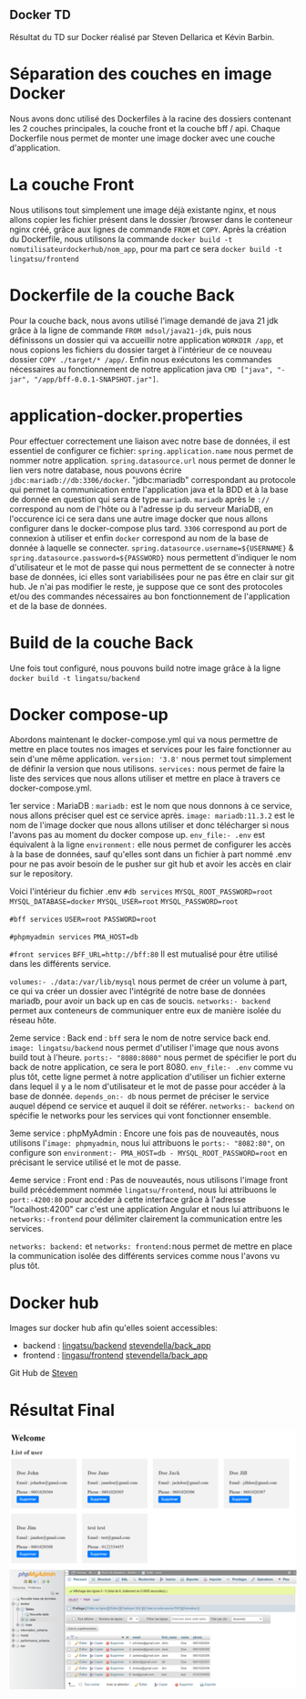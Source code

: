 ## Docker TD

Résultat du TD sur Docker réalisé par Steven Dellarica et Kévin Barbin.

# Séparation des couches en image Docker

Nous avons donc utilisé des Dockerfiles à la racine des dossiers contenant les 2 couches principales, la couche front et la couche bff / api. 
Chaque Dockerfile nous permet de monter une image docker avec une couche d'application.

# La couche Front

Nous utilisons tout simplement une image déjà existante nginx, et nous allons copier les fichier présent dans le dossier /browser dans le conteneur nginx créé, grâce aux lignes de commande `FROM` et `COPY`.
Après la création du Dockerfile, nous utilisons la commande `docker build -t nomutilisateurdockerhub/nom_app`, pour ma part ce sera `docker build -t lingatsu/frontend`

# Dockerfile de la couche Back

Pour la couche back, nous avons utilisé l'image demandé de java 21 jdk grâce à la ligne de commande `FROM mdsol/java21-jdk`, puis nous définissons un dossier qui va accueillir notre application `WORKDIR /app`, et nous copions les fichiers du dossier target à l'intérieur de ce nouveau dossier `COPY ./target/* /app/`.
Enfin nous exécutons les commandes nécessaires au fonctionnement de notre application java `CMD ["java", "-jar", "/app/bff-0.0.1-SNAPSHOT.jar"]`.

# application-docker.properties

Pour effectuer correctement une liaison avec notre base de données, il est essentiel de configurer ce fichier:
`spring.application.name` nous permet de nommer notre application.
`spring.datasource.url` nous permet de donner le lien vers notre database, nous pouvons écrire `jdbc:mariadb://db:3306/docker`. "jdbc:mariadb" correspondant au protocole qui permet la communication entre l'application java et la BDD et à la base de donnée en question qui sera de type `mariadb`. `mariadb` après le `://` correspond au nom de l'hôte ou à l'adresse ip du serveur MariaDB, en l'occurence ici ce sera dans une autre image docker que nous allons configurer dans le docker-compose plus tard. `3306` correspond au port de connexion à utiliser et enfin `docker` correspond au nom de la base de donnée à laquelle se connecter.
`spring.datasource.username=${USERNAME}` & `spring.datasource.password=${PASSWORD}` nous permettent d'indiquer le nom d'utilisateur et le mot de passe qui nous permettent de se connecter à notre base de données, ici elles sont variabilisées pour ne pas être en clair sur git hub.
Je n'ai pas modifier le reste, je suppose que ce sont des protocoles et/ou des commandes nécessaires au bon fonctionnement de l'application et de la base de données.

# Build de la couche Back

Une fois tout configuré, nous pouvons build notre image grâce à la ligne `docker build -t lingatsu/backend`

# Docker compose-up

Abordons maintenant le docker-compose.yml qui va nous permettre de mettre en place toutes nos images et services pour les faire fonctionner au sein d'une même application.
`version: '3.8'` nous permet tout simplement de définir la version que nous utilisons.
`services:` nous permet de faire la liste des services que nous allons utiliser et mettre en place à travers ce docker-compose.yml.

1er service : MariaDB :
`mariadb:` est le nom que nous donnons à ce service, nous allons préciser quel est ce service après.
`image: mariadb:11.3.2` est le nom de l'image docker que nous allons utiliser et donc télécharger si nous l'avons pas au moment du docker compose up.
`env_file:- .env` est équivalent à la ligne `environment:` elle nous permet de configurer les accès à la base de données, sauf qu'elles sont dans un fichier à part nommé .env pour ne pas avoir besoin de le pusher sur git hub et avoir les accès en clair sur le repository.

Voici l'intérieur du fichier .env
`#db services`
`MYSQL_ROOT_PASSWORD=root`
`MYSQL_DATABASE=docker`
`MYSQL_USER=root`
`MYSQL_PASSWORD=root`

`#bff services`
`USER=root`
`PASSWORD=root`

`#phpmyadmin services`
`PMA_HOST=db`

`#front services`
`BFF_URL=http://bff:80`
Il est mutualisé pour être utilisé dans les différents service.

`volumes:- ./data:/var/lib/mysql` nous permet de créer un volume à part, ce qui va créer un dossier avec l'intégrité de notre base de données mariadb, pour avoir un back up en cas de soucis.
`networks:- backend` permet aux conteneurs de communiquer entre eux de manière isolée du réseau hôte.

2eme service : Back end :
`bff` sera le nom de notre service back end.
`image: lingatsu/backend` nous permet d'utiliser l'image que nous avons build tout à l'heure.
`ports:- "8080:8080"` nous permet de spécifier le port du back de notre application, ce sera le port 8080.
`env_file:- .env` comme vu plus tôt, cette ligne permet à notre application d'utiliser un fichier externe dans lequel il y a le nom d'utilisateur et le mot de passe pour accéder à la base de donnée.
`depends_on:- db` nous permet de préciser le service auquel dépend ce service et auquel il doit se référer.
`networks:- backend` on spécifie le networks pour les services qui vont fonctionner ensemble.

3eme service : phpMyAdmin :
Encore une fois pas de nouveautés, nous utilisons l'`image: phpmyadmin`, nous lui attribuons le `ports:- "8082:80"`, on configure son `environment:- PMA_HOST=db - MYSQL_ROOT_PASSWORD=root` en précisant le service utilisé et le mot de passe.

4eme service : Front end :
Pas de nouveautés, nous utilisons l'image front build précédemment nommée `lingatsu/frontend`, nous lui attribuons le `port:-4200:80` pour accéder à cette interface grâce à l'adresse "localhost:4200" car c'est une application Angular et nous lui attribuons le `networks:-frontend` pour délimiter clairement la communication entre les services.


`networks: backend:` et `networks: frontend:`nous permet de mettre en place la communication isolée des différents services comme nous l'avons vu plus tôt.

# Docker hub

Images sur docker hub afin qu'elles soient accessibles:

- backend : 
    [lingatsu/backend](https://hub.docker.com/r/lingatsu/backend)
    [stevendella/back_app](https://hub.docker.com/r/stevendella/back_app)
- frontend : 
    [lingasu/frontend](https://hub.docker.com/r/lingatsu/frontend)
    [stevendella/back_app](https://hub.docker.com/r/stevendella/front_app)

Git Hub de [Steven](https://github.com/Steven-DellaRica/DockerTD)

# Résultat Final
![Vue utilisateurs côté frontend](user_added_front.png)
![Utilisateurs backend](user_added_back.png)